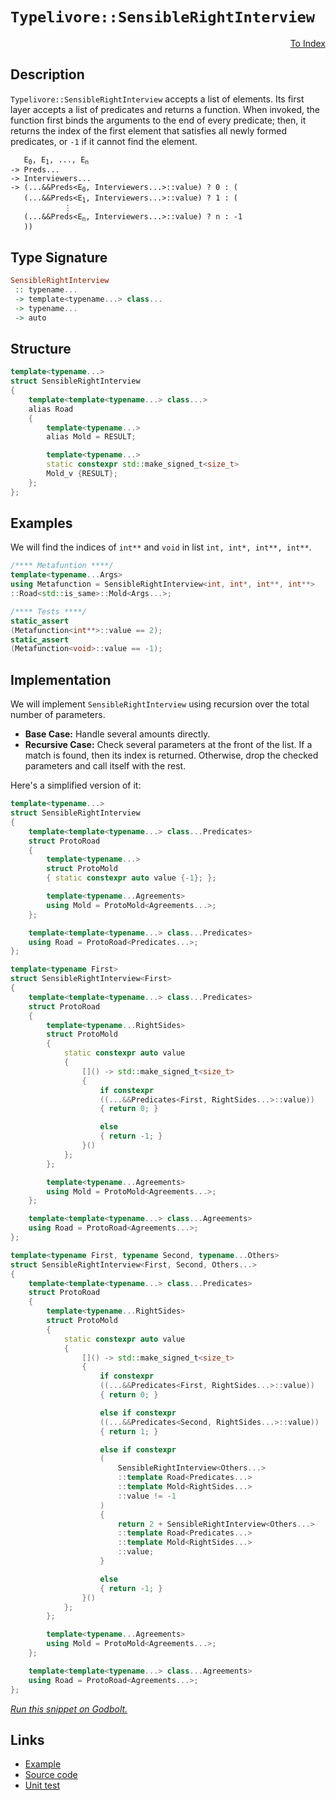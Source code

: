 <!-- Copyright 2024 Feng Mofan
SPDX-License-Identifier: Apache-2.0 -->

# `Typelivore::SensibleRightInterview`

<p style='text-align: right;'><a href="../../../facilities/metafunctions.md#typelivore-sensible-right-interview">To Index</a></p>

## Description

`Typelivore::SensibleRightInterview` accepts a list of elements.
Its first layer accepts a list of predicates and returns a function.
When invoked, the function first binds the arguments to the end of every predicate;
then, it returns the index of the first element that satisfies all newly formed predicates, or `-1` if it cannot find the element.

<pre><code>   E<sub>0</sub>, E<sub>1</sub>, ..., E<sub>n</sub>
-> Preds...
-> Interviewers...
-> (...&&Preds&lt;E<sub>0</sub>, Interviewers...&gt;::value) ? 0 : (
   (...&&Preds&lt;E<sub>1</sub>, Interviewers...&gt;::value) ? 1 : (
            &vellip;
   (...&&Preds&lt;E<sub>n</sub>, Interviewers...&gt;::value) ? n : -1
   ))</code></pre>

## Type Signature

```Haskell
SensibleRightInterview
 :: typename...
 -> template<typename...> class...
 -> typename...
 -> auto
```

## Structure

```C++
template<typename...>
struct SensibleRightInterview
{
    template<template<typename...> class...>
    alias Road
    {
        template<typename...>
        alias Mold = RESULT;

        template<typename...>
        static constexpr std::make_signed_t<size_t>
        Mold_v {RESULT};
    };  
};
```

## Examples

We will find the indices of `int**` and `void` in list `int, int*, int**, int**`.

```C++
/**** Metafuntion ****/
template<typename...Args>
using Metafunction = SensibleRightInterview<int, int*, int**, int**>
::Road<std::is_same>::Mold<Args...>;

/**** Tests ****/
static_assert
(Metafunction<int**>::value == 2);
static_assert
(Metafunction<void>::value == -1);
```

## Implementation

We will implement `SensibleRightInterview` using recursion over the total number of parameters.

- **Base Case:** Handle several amounts directly.
- **Recursive Case:** Check several parameters at the front of the list.
If a match is found, then its index is returned.
Otherwise, drop the checked parameters and call itself with the rest.

Here's a simplified version of it:

```C++
template<typename...>
struct SensibleRightInterview
{
    template<template<typename...> class...Predicates>
    struct ProtoRoad
    {
        template<typename...>
        struct ProtoMold
        { static constexpr auto value {-1}; };

        template<typename...Agreements>
        using Mold = ProtoMold<Agreements...>;
    };

    template<template<typename...> class...Predicates>
    using Road = ProtoRoad<Predicates...>;
};

template<typename First>
struct SensibleRightInterview<First>
{
    template<template<typename...> class...Predicates>
    struct ProtoRoad
    {
        template<typename...RightSides>
        struct ProtoMold
        {   
            static constexpr auto value 
            {
                []() -> std::make_signed_t<size_t>
                {
                    if constexpr 
                    ((...&&Predicates<First, RightSides...>::value))
                    { return 0; }

                    else
                    { return -1; }
                }()
            };
        };

        template<typename...Agreements>
        using Mold = ProtoMold<Agreements...>;
    };

    template<template<typename...> class...Agreements>
    using Road = ProtoRoad<Agreements...>;
};

template<typename First, typename Second, typename...Others>
struct SensibleRightInterview<First, Second, Others...>
{
    template<template<typename...> class...Predicates>
    struct ProtoRoad
    {
        template<typename...RightSides>
        struct ProtoMold
        {   
            static constexpr auto value 
            {
                []() -> std::make_signed_t<size_t>
                {
                    if constexpr 
                    ((...&&Predicates<First, RightSides...>::value))
                    { return 0; }

                    else if constexpr 
                    ((...&&Predicates<Second, RightSides...>::value))
                    { return 1; }

                    else if constexpr
                    (
                        SensibleRightInterview<Others...>
                        ::template Road<Predicates...>
                        ::template Mold<RightSides...>
                        ::value != -1
                    )
                    { 
                        return 2 + SensibleRightInterview<Others...>
                        ::template Road<Predicates...>
                        ::template Mold<RightSides...>
                        ::value; 
                    }

                    else
                    { return -1; }
                }()
            };
        };

        template<typename...Agreements>
        using Mold = ProtoMold<Agreements...>;
    };

    template<template<typename...> class...Agreements>
    using Road = ProtoRoad<Agreements...>;
};
```

[*Run this snippet on Godbolt.*](https://godbolt.org/#z:OYLghAFBqd5QCxAYwPYBMCmBRdBLAF1QCcAaPECAMzwBtMA7AQwFtMQByARg9KtQYEAysib0QXACx8BBAKoBnTAAUAHpwAMvAFYTStJg1DIApACYAQuYukl9ZATwDKjdAGFUtAK4sGIAMwArKSuADJ4DJgAcj4ARpjEEmb%2BpAAOqAqETgwe3r4BwemZjgLhkTEs8YlcybaY9iUMQgRMxAS5Pn5BdQ3Zza0EZdFxCUkpCi1tHfndEwNDFVVjAJS2qF7EyOwcAPQAVAeHR8cnezsmGgCC%2B4cA1AAimKmujMh4mAq3R%2BdXN6f/xx%2BlwuwOSEWQ3iwtxM/jcBAAns8APoEYhMQgKGHYEHmfzgyGYaGw5ATdBYKhYnG/AE0wEgv57W4ASRYqXobEETEaX0OQIZtIBQJBBEwrIMIphcMRjFYmAAdArKVcJsQvA5bkJGJlYvQAEp4YAIAhMwQJABu7wA7jiAOxWK63R23EVirmYSUutluj3S5hsBVyrG3CFMBQKAPKYiYfCiEWY/zYh1OlVqgi3SOoIi61BMdAgp3Qu35gtOz3i92whHPP3yxUJ4sl24p9UZogAWU8eaTjZMdqbLUcyGDAgmmFUqWItyYXiItzNYi8hN7FgAtFxe/cYRZC5v/Pbgd2S2XvZXfbKA5dgFHRYwCPHE5dG46vJkjLcO7R0ET7uniJnUB%2Beawpe14cneAaUnuDY7luVKPqWopehKlaIeWPrVuedbYMGBhhhGUYxm697QS%2BETALc2a5t%2Bv7/pRQFuJG0Z4LGHwQfWUFXBusGcVcx7IVKGFsLcABieDEBMSqXM2aaagw2p6gaRomiKxAWpg1qwqJ4kEJJy7QXxFZwqhJ4CTK/pYThobhgqjGEXGkkFtJNFZjmXbwY6emHgWBnoWZtZyvqhrCHgWDEV5yaoqmzkAZ20EFsuTpxU%2BcyDsOckiuOk7TrO87eEu4U9kWBVPh5gRWIE9wQMstwrkGpIgCALBMAA1pgSKZMAkToCikqZAAXm1On1sVJWee5JUTXgVBpaOmXQiNE2OlAEFmAAbOYq22cxRGSlpEykBRinBaFbHYA1uWLssyxJYt8V9lGBAbAwtwaFuME8eNt0lvUSg3V9hbbg9T01eue7vZ9t0blVf13bu%2B6jTacNwSVPmnoJ/kgZgN6CGFEPPq%2B5GAdRrYxZ%2BkqY9j4FYdx41cRxB7jajRmuvxVZ%2Badll4QqFNgbjBakW%2BdHE3%2BLm5uTV5Y7zp003T%2B7CsZrNnkJe0EAdbM1hqmBoAw6Bq0r/kAPIEAgCS405snyZggVKaaqlWrtYn7Zr2u67cRsm%2BJ0ucUVjMK4ZTPq5hgYJpz1lyltLF8xFqotiLqB0dBY0o37vk1gG1vHR8DnJZFsf/oBf0JR5C2OilzEzRlE5TjOqBzgu%2BV4yWSf/aV5WVdVtUh/VjUtW1HVdT1sL9YN2ct83LcFlNFdjlXMO3ctiprRtEc7Zpjuq4dQVCCFrFYed9dXXPi0JUDxDPa9YNcR9E/fbQSi3FP2uzbPJcTQvgZL2tK/2bCmouwdGdt4nT3iAC6mBD6vwRoDTAj0z63FBtuK%2BDMb4Fh%2BoSR%2BI5K7ECPm/HBX0LZ4B1FbI6ylzT21hO7U2XtG43wagZCirlJTf13sHB8KCnx0L9u%2BWKsJAE7zDqPdhTp955VuGAMAMIfxrjwU%2Ba6kCnwJRkYtU%2Bz0zDQksJrOShCFJBVIXbdSkpKGe2pvIxanCWaEgTrCZhAjho0InuYpChIC68KOkAlhgihG3BEYuN6Sim6I2RkItB/i7rQNgc9aRl9AmmJ3NDV%2BstC6BPpn9AO%2BsLwS0plHRsAtCadmFvnHhbgea3lsdiemsMZaHgDinNG7MLIhi5nKEpONBG5IYVRSR0UrHFMyVLamKTkly2pAKb49Iji3GwKoVgbJCRjJGaMg4QoFmMjbDApgVAvCCGyDyJZ8sLGpyDpcYgwBcbtLWS0TZDAHA7K6QQohGc9FqQ0m4CIG83l7AOh8z5D9BAHEkg1Hp3c8AKHarKLEDUXHFJOWUqp1wJkABUPh3l2WcEEZdkBIisgkHSVwIAXI2Vsm5AhJTfIhaA%2Bu34ulmGuvTDFWKww4pBPi9ZVziUMElGaVAIVyVgKpf4KRXBaUWA4KsWgnBAi8D8BwLQpBUCcDcNYawTZ1ibCXMkHgpACCaFFasZqIBAiSDlBoAAHGYMwABOC1XBAimpNVwG0NppDio4JIXgLAJAaA0KQaVsr5UcF4AoEA3rtUytFaQOAsAYCIBAOsAgqQZzkEoGgVkdAEhRFlJwVQJrVorlWpIW4wBkBDikHKMwvAmJEGICFPQ/BBAiDEOwKQMhBCKBUOoMNpBdBcFIJaNEqROA8DFRKqVOq5WcANjOBNaZUDTWzbm/Nhbi3wKNWoiAHhU30EnLiIVvBQ1aFWBAJAKbUhprIBQCAJ6z0gGAFIMwfA6AqSDRAWIY7YgRFaPCQdvB33MGIPCA2sRtBa1DZqlNYEDYMFoF%2BztWBYheGAG4MQd9v2kCwE1Iw4hYNiRA3gM0Hwx1ji1jObYmq3n1DHbQQhaJ/0eCwGO1EeAPXcF4Ph4gsQMiYEeBh4AVGjA6tWFQAwpyABqVoDbVlQ3W4QohxDNuk22tQY7u36EMMYJVlh9CEKDZAVYqBUiNCDRwFcpJJGmEsNYMwfq2PVtCvAVYdhcPOAgK4aYfge1hAiMMSoowe1FCyAINzeh/ONAWCMaoPQnNNEmO0TwnQ9COfZf0NoYWfMRbmFMOL%2BQe0ZcGF5xYvmHOqq2BIYdHBJU%2BrHf6248680FqLSW1dtwIC4EICQdR/hd1aoE6sE2uZRhVVIPqyQ/g5QWv8E6jQkgzCSFWl6wIq0LX6E4G60gHrOtylWlwVaJqLX2tWoam143VqVc7f6wNwbuthsPdGo9sap2JovVerdGa2CcFaCwM0NoVxMEsm%2BLgFq5RcGNRW/AVaa09ukw2uT0gFNKCU523Q96%2B1MAHSxsrFXfW8H9ZO%2BNM5bizpqzmurf3yIA6B8a5rG7T1bo6zSvdAmI3HtQJuhISbL0s5p6MEMRgAdcG9TQWgT7KCvs7b%2Bz9qHxf/sA8BhwqHwO3kg9BsdcGENIdoChljaHRRqaw7K/AUYbn4aM7KojyASOofIy62VVHYg0fhHR7YsrGPMc1WxjjShuO67IozoTTBRPick1rqHsmm2w9kIpjtsqkeqf4%2BZqwmnbc6cG/pwznATMECAvcePlnrMJFswR3TkX2UuB1kFjzOtUtLD8xkALOQsvubSLX0L%2BXwsJfqFF5LsW8iN8S40LvVffO2Bi%2BX4f8xW9pdK2sDYJWhXLfK6Os7nAicLoLTzsngPgcaGa61qtHWuv7t1aQPrWBEiDZdat9bgOps2kCBax1/hpuzckD2rH46A22Eu4fm78A7txunezs9umpmhwB9ouiwAoGaEOGaOTuWBMKDm1rZrWrINDmHi2vIPDlHjoAEL2v2t%2Bhjovn6hOg9jOnOuAZAdAbAURGmOupzmeh1v4MsAztdkzigHQVuoAewaMFAakKkEiDARakiHAQQEiKoPmg%2BkLqbCLm%2Bh%2Bv%2BpLrIQBkBiBvLizhBlBjBvrpgPBohshkZpquhrrk7rwAbrhsboRqoMRiKJbqaNbrwLbvbo7gxtWq7qxgkB7lxjrphj7iwX7gHupBJowFJigaHhIOHq2pgcpjgQYHHhpjYEnvZnKgZtkEZjsPVDnpYFZtjjZvwgkX3tkKXu4A3noJ5uUG3jXsUNkKPiFtkIPulh3kliPkUTlvUf3jFrUQlo0T3h0ePqUZPnPgoMVk2gQadkQRwDVuQVAXOFQXGDQbvu1jukwVdger1pgP1mfmVpfiAJanKP4EELai/l6rsTaDtiMdjpwBdiGj1kNiAJIIEGNg6jaF6iapINalwGamtPPv4IQWcR/t/mVuWqce/swcsaQGxpkM4JIEAA%3D%3D%3D)

## Links

- [Example](../../../code/facilities/metafunctions/typelivore/sensible_right_interview/implementation.hpp)
- [Source code](../../../../conceptrodon/typelivore/sensible_right_interview.hpp)
- [Unit test](../../../../tests/unit/metafunctions/typelivore/sensible_right_interview.test.hpp)
